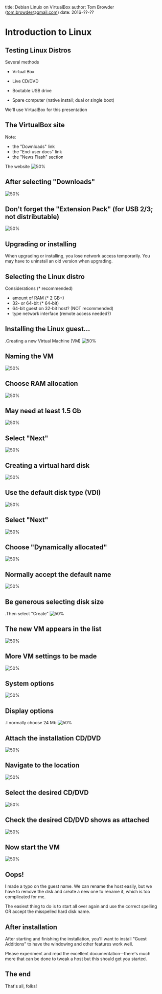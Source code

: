title: Debian Linuix on VirtualBox
author:   Tom Browder (tom.browder@gmail.com)
date: 2016-??-??

# Introduction to Linux

## Testing Linux Distros

Several methods

- Virtual Box

- Live CD/DVD

- Bootable USB drive

- Spare computer (native install; dual or single boot)

We'll use VirtualBox for this presentation

## The VirtualBox site

Note:

- the "Downloads" link
- the "End-user docs" link
- the "News Flash" section

The website
![50%](./pics/vbox-site.png)

## After selecting "Downloads"

![50%](./pics/vbox-dloads.png)


## Don't forget the "Extension Pack" (for USB 2/3; not distributable)

![50%](./pics/vbox-dloads-2.png)


## Upgrading or installing

When upgrading or installing, you lose network access temporarily.
You may have to uninstall an old version when upgrading.


## Selecting the Linux distro

Considerations (* recommended)

- amount of RAM (* 2 GB+)
- 32- or 64-bit (* 64-bit)
- 64-bit guest on 32-bit host? (NOT recommended)
- type network interface (remote access needed?)

## Installing the Linux guest...

.Creating a new Virtual Machine (VM)
![50%](./pics/vbox-01.png)

## Naming the VM

![50%](./pics/vbox-02.png)

## Choose RAM allocation

![50%](./pics/vbox-03.png)

## May need at least 1.5 Gb

![50%](./pics/vbox-05.png)

## Select "Next"

![50%](./pics/vbox-06.png)

## Creating a virtual hard disk

![50%](./pics/vbox-07.png)

## Use the default disk type (VDI)

![50%](./pics/vbox-08.png)

## Select "Next"

![50%](./pics/vbox-09.png)

## Choose "Dynamically allocated"

![50%](./pics/vbox-10.png)

## Normally accept the default name

![50%](./pics/vbox-11.png)

## Be generous selecting disk size

.Then select "Create"
![50%](./pics/vbox-12.png)

## The new VM appears in the list

![50%](./pics/vbox-13.png)

## More VM settings to be made

![50%](./pics/vbox-14.png)

## System options

![50%](./pics/vbox-15.png)

## Display options

.I normally choose 24 Mb
![50%](./pics/vbox-16.png)

## Attach the installation CD/DVD

![50%](./pics/vbox-17.png)

## Navigate to the location

![50%](./pics/vbox-18.png)

## Select the desired CD/DVD

![50%](./pics/vbox-19.png)

## Check the desired CD/DVD shows as attached

![50%](./pics/vbox-20.png)

## Now start the VM

![50%](./pics/vbox-21.png)

## Oops!

I made a typo on the guest name.  We can rename the host easily,
but we have to remove the disk and create a new one to rename it,
which is too complicated for me.  

The easiest thing to do is to start all over again and use the correct
spelling OR accept the misspelled hard disk name.

## After installation

After starting and finishing the installation, you'll want to install
"Guest Additions" to have the windowing and other features work well.

Please experiment and read the excellent documentation--there's much
more that can be done to tweak a host but this should get you started.

## The end

That's all, folks!
